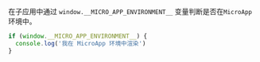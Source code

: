 在子应用中通过 `window.__MICRO_APP_ENVIRONMENT__` 变量判断是否在`MicroApp`环境中。

```js
if (window.__MICRO_APP_ENVIRONMENT__) {
  console.log('我在 MicroApp 环境中渲染')
}
```
